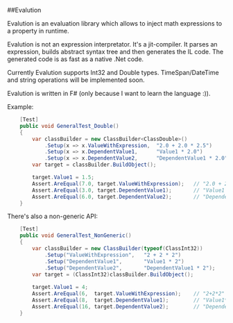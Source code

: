 ##Evalution

Evalution is an evaluation library which allows to inject math expressions to a property in runtime.

Evalution is not an expression interpretator. It's a jit-compiler. It parses an expression, builds abstract syntax tree and then generates the IL code. The generated code is as fast as a native .Net code.

Currently Evalution supports Int32 and Double types. TimeSpan/DateTime and string operations will be implemented soon.

Evalution is written in F# (only because I want to learn the language :)).

Example:

```C#
    [Test]
    public void GeneralTest_Double()
    {
        var classBuilder = new ClassBuilder<ClassDouble>()
            .Setup(x => x.ValueWithExpression,  "2.0 + 2.0 * 2.5")
            .Setup(x => x.DependentValue1,      "Value1 * 2.0")
            .Setup(x => x.DependentValue2,      "DependentValue1 * 2.0");
        var target = classBuilder.BuildObject();

        target.Value1 = 1.5;
        Assert.AreEqual(7.0, target.ValueWithExpression);   // "2.0 + 2.0 * 2.5"
        Assert.AreEqual(3.0, target.DependentValue1);       // "Value1 * 2.0"
        Assert.AreEqual(6.0, target.DependentValue2);       // "DependentValue1 * 2.0"
    }
```

There's also a non-generic API:

```C#
    [Test]
    public void GeneralTest_NonGeneric()
    {
        var classBuilder = new ClassBuilder(typeof(ClassInt32))
            .Setup("ValueWithExpression",   "2 + 2 * 2")
            .Setup("DependentValue1",       "Value1 * 2")
            .Setup("DependentValue2",       "DependentValue1 * 2");
        var target = (ClassInt32)classBuilder.BuildObject();
        
        target.Value1 = 4;
        Assert.AreEqual(6,  target.ValueWithExpression);    // "2+2*2"
        Assert.AreEqual(8,  target.DependentValue1);        // "Value1*2"
        Assert.AreEqual(16, target.DependentValue2);        // "DependentValue1*2"
    }
```
